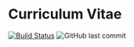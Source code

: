 # Curriculum Vitae

[![Build Status](https://travis-ci.org/bastiaanjacobs/CurriculumVitae.svg?branch=master)](https://travis-ci.org/bastiaanjacobs/CurriculumVitae)
![GitHub last commit](https://img.shields.io/github/last-commit/bastiaanjacobs/CurriculumVitae.svg)
